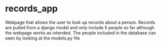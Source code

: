 # records_app
Webpage that allows the user to look up records about a person. Records are pulled from a django model and only include 5 people so far although the webpage works as intended. The people included in the database can seen by looking at the models.py file
